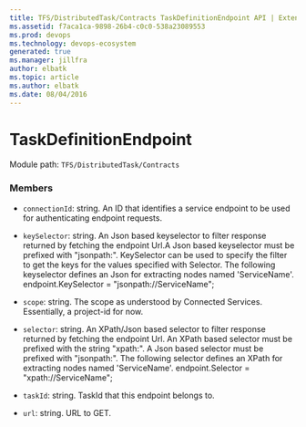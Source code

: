 ```yaml
---
title: TFS/DistributedTask/Contracts TaskDefinitionEndpoint API | Extensions for Azure DevOps Services
ms.assetid: f7aca1ca-9898-26b4-c0c0-538a23089553
ms.prod: devops
ms.technology: devops-ecosystem
generated: true
ms.manager: jillfra
author: elbatk
ms.topic: article
ms.author: elbatk
ms.date: 08/04/2016
---
```


# TaskDefinitionEndpoint

Module path: `TFS/DistributedTask/Contracts`


### Members

* `connectionId`: string. An ID that identifies a service endpoint to be used for authenticating endpoint requests.

* `keySelector`: string. An Json based keyselector to filter response returned by fetching the endpoint Url.A Json based keyselector must be prefixed with &quot;jsonpath:&quot;. KeySelector can be used to specify the filter to get the keys for the values specified with Selector.  The following keyselector defines an Json for extracting nodes named &#x27;ServiceName&#x27;.  endpoint.KeySelector = &quot;jsonpath://ServiceName&quot;;

* `scope`: string. The scope as understood by Connected Services. Essentially, a project-id for now.

* `selector`: string. An XPath/Json based selector to filter response returned by fetching the endpoint Url. An XPath based selector must be prefixed with the string &quot;xpath:&quot;. A Json based selector must be prefixed with &quot;jsonpath:&quot;.  The following selector defines an XPath for extracting nodes named &#x27;ServiceName&#x27;.  endpoint.Selector = &quot;xpath://ServiceName&quot;;

* `taskId`: string. TaskId that this endpoint belongs to.

* `url`: string. URL to GET.

